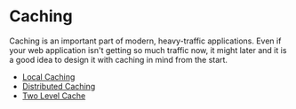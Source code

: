# Caching

Caching is an important part of modern, heavy-traffic applications. Even if your web application isn't getting so much traffic now, it might later and it is a good idea to design it with caching in mind from the start.

* [Local Caching](local_caching.md)
* [Distributed Caching](distributed_caching.md)
* [Two Level Cache](two_level_cache.md)
